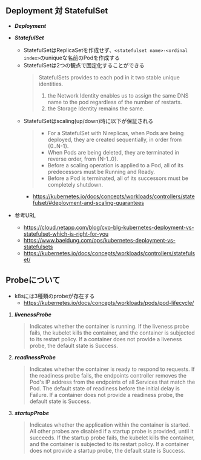 ## Deployment 対 StatefulSet
- ___Deployment___

- ___StatefulSet___
  - StatefulSetはReplicaSetを作成せず、`<statefulset name>-<ordinal index>`のuniqueな名前のPodを作成する
  - StatefulSetは2つの観点で固定化することができる
    > StatefulSets provides to each pod in it two stable unique identities.
    > 1. the Network Identity enables us to assign the same DNS name to the pod regardless of the number of restarts.
    > 2. the Storage Identity remains the same.
  - StatefulSetはscaling(up/down)時に以下が保証される
    > - For a StatefulSet with N replicas, when Pods are being deployed, they are created sequentially, in order from {0..N-1}.
    > - When Pods are being deleted, they are terminated in reverse order, from {N-1..0}.
    > - Before a scaling operation is applied to a Pod, all of its predecessors must be Running and Ready.
    > - Before a Pod is terminated, all of its successors must be completely shutdown.
    - https://kubernetes.io/docs/concepts/workloads/controllers/statefulset/#deployment-and-scaling-guarantees
- 参考URL
  - https://cloud.netapp.com/blog/cvo-blg-kubernetes-deployment-vs-statefulset-which-is-right-for-you
  - https://www.baeldung.com/ops/kubernetes-deployment-vs-statefulsets
  - https://kubernetes.io/docs/concepts/workloads/controllers/statefulset/

## Probeについて
- k8sには3種類のprobeが存在する
  - https://kubernetes.io/docs/concepts/workloads/pods/pod-lifecycle/
1. ___livenessProbe___
   > Indicates whether the container is running. If the liveness probe fails, the kubelet kills the container, and the container is subjected to its restart policy. If a container does not provide a liveness probe, the default state is Success.
2. ___readinessProbe___
   > Indicates whether the container is ready to respond to requests. If the readiness probe fails, the endpoints controller removes the Pod's IP address from the endpoints of all Services that match the Pod. The default state of readiness before the initial delay is Failure. If a container does not provide a readiness probe, the default state is Success.
3. ___startupProbe___
   > Indicates whether the application within the container is started. All other probes are disabled if a startup probe is provided, until it succeeds. If the startup probe fails, the kubelet kills the container, and the container is subjected to its restart policy. If a container does not provide a startup probe, the default state is Success.